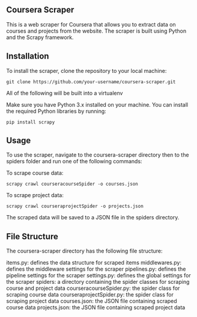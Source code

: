 
## Coursera Scraper
This is a web scraper for Coursera that allows you to extract data on courses and projects from the website. The scraper is built using Python and the Scrapy framework.

## Installation
To install the scraper, clone the repository to your local machine:

```
git clone https://github.com/your-username/coursera-scraper.git
```
All of the following will be built into a virtualenv

Make sure you have Python 3.x installed on your machine. You can install the required Python libraries by running:

```
pip install scrapy
```

## Usage
To use the scraper, navigate to the coursera-scraper directory then to the spiders folder  and run one of the following commands:

To scrape course data:

```
scrapy crawl courseracourseSpider -o courses.json
```

To scrape project data:

```
scrapy crawl courseraprojectSpider -o projects.json
```
The scraped data will be saved to a JSON file in the spiders directory.

## File Structure
The coursera-scraper directory has the following file structure:

items.py: defines the data structure for scraped items
middlewares.py: defines the middleware settings for the scraper
pipelines.py: defines the pipeline settings for the scraper
settings.py: defines the global settings for the scraper
spiders: a directory containing the spider classes for scraping course and project data
courseracourseSpider.py: the spider class for scraping course data
courseraprojectSpider.py: the spider class for scraping project data
courses.json: the JSON file containing scraped course data
projects.json: the JSON file containing scraped project data